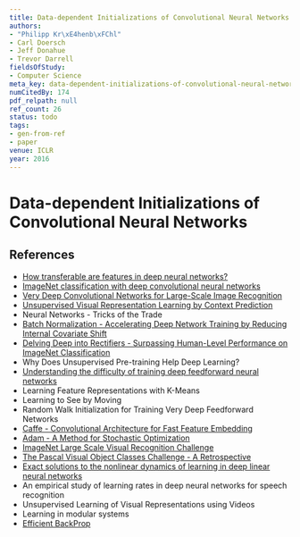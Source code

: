 ```yaml
---
title: Data-dependent Initializations of Convolutional Neural Networks
authors:
- "Philipp Kr\xE4henb\xFChl"
- Carl Doersch
- Jeff Donahue
- Trevor Darrell
fieldsOfStudy:
- Computer Science
meta_key: data-dependent-initializations-of-convolutional-neural-networks
numCitedBy: 174
pdf_relpath: null
ref_count: 26
status: todo
tags:
- gen-from-ref
- paper
venue: ICLR
year: 2016
---
```


# Data-dependent Initializations of Convolutional Neural Networks

## References

- [How transferable are features in deep neural networks?](./how-transferable-are-features-in-deep-neural-networks.md)
- [ImageNet classification with deep convolutional neural networks](./imagenet-classification-with-deep-convolutional-neural-networks.md)
- [Very Deep Convolutional Networks for Large-Scale Image Recognition](./very-deep-convolutional-networks-for-large-scale-image-recognition.md)
- [Unsupervised Visual Representation Learning by Context Prediction](./unsupervised-visual-representation-learning-by-context-prediction.md)
- Neural Networks - Tricks of the Trade
- [Batch Normalization - Accelerating Deep Network Training by Reducing Internal Covariate Shift](./batch-normalization-accelerating-deep-network-training-by-reducing-internal-covariate-shift.md)
- [Delving Deep into Rectifiers - Surpassing Human-Level Performance on ImageNet Classification](./delving-deep-into-rectifiers-surpassing-human-level-performance-on-imagenet-classification.md)
- Why Does Unsupervised Pre-training Help Deep Learning?
- [Understanding the difficulty of training deep feedforward neural networks](./understanding-the-difficulty-of-training-deep-feedforward-neural-networks.md)
- Learning Feature Representations with K-Means
- Learning to See by Moving
- Random Walk Initialization for Training Very Deep Feedforward Networks
- [Caffe - Convolutional Architecture for Fast Feature Embedding](./caffe-convolutional-architecture-for-fast-feature-embedding.md)
- [Adam - A Method for Stochastic Optimization](./adam-a-method-for-stochastic-optimization.md)
- [ImageNet Large Scale Visual Recognition Challenge](./imagenet-large-scale-visual-recognition-challenge.md)
- [The Pascal Visual Object Classes Challenge - A Retrospective](./the-pascal-visual-object-classes-challenge-a-retrospective.md)
- [Exact solutions to the nonlinear dynamics of learning in deep linear neural networks](./exact-solutions-to-the-nonlinear-dynamics-of-learning-in-deep-linear-neural-networks.md)
- An empirical study of learning rates in deep neural networks for speech recognition
- Unsupervised Learning of Visual Representations using Videos
- Learning in modular systems
- [Efficient BackProp](./efficient-backprop.md)
